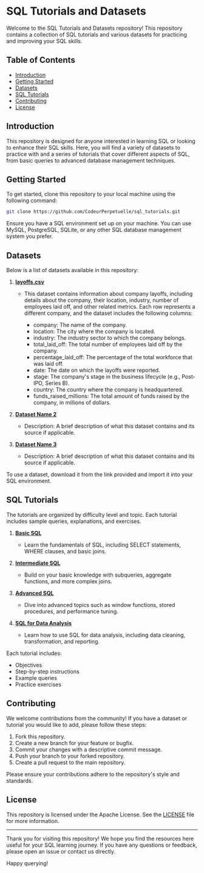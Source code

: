 # SQL Tutorials and Datasets

Welcome to the SQL Tutorials and Datasets repository! This repository contains a collection of SQL tutorials and various datasets for practicing and improving your SQL skills.

## Table of Contents

- [Introduction](#introduction)
- [Getting Started](#getting-started)
- [Datasets](#datasets)
- [SQL Tutorials](#sql-tutorials)
- [Contributing](#contributing)
- [License](#license)

## Introduction

This repository is designed for anyone interested in learning SQL or looking to enhance their SQL skills. Here, you will find a variety of datasets to practice with and a series of tutorials that cover different aspects of SQL, from basic queries to advanced database management techniques.

## Getting Started

To get started, clone this repository to your local machine using the following command:

```bash
git clone https://github.com/CodeurPerpetuelle/sql_tutorials.git
```

Ensure you have a SQL environment set up on your machine. You can use MySQL, PostgreSQL, SQLite, or any other SQL database management system you prefer.

## Datasets

Below is a list of datasets available in this repository:

1. **[layoffs.csv](https://github.com/CodeurPerpetuelle/sql_tutorials/blob/main/layoffs.csv)**
   - This dataset contains information about company layoffs, including details about the company, their location, industry, number of employees laid off, and other               related metrics. Each row represents a different company, and the dataset includes the following columns:

      - company: The name of the company.
      - location: The city where the company is located.
      - industry: The industry sector to which the company belongs.
      - total_laid_off: The total number of employees laid off by the company.
      - percentage_laid_off: The percentage of the total workforce that was laid off.
      - date: The date on which the layoffs were reported.
      - stage: The company's stage in the business lifecycle (e.g., Post-IPO, Series B).
      - country: The country where the company is headquartered.
      - funds_raised_millions: The total amount of funds raised by the company, in millions of dollars.
   
2. **[Dataset Name 2](link-to-dataset-2)**
   - Description: A brief description of what this dataset contains and its source if applicable.

3. **[Dataset Name 3](link-to-dataset-3)**
   - Description: A brief description of what this dataset contains and its source if applicable.

To use a dataset, download it from the link provided and import it into your SQL environment.

## SQL Tutorials

The tutorials are organized by difficulty level and topic. Each tutorial includes sample queries, explanations, and exercises.

1. **[Basic SQL](tutorials/basic-sql.md)**
   - Learn the fundamentals of SQL, including SELECT statements, WHERE clauses, and basic joins.

2. **[Intermediate SQL](tutorials/intermediate-sql.md)**
   - Build on your basic knowledge with subqueries, aggregate functions, and more complex joins.

3. **[Advanced SQL](tutorials/advanced-sql.md)**
   - Dive into advanced topics such as window functions, stored procedures, and performance tuning.

4. **[SQL for Data Analysis](tutorials/sql-for-data-analysis.md)**
   - Learn how to use SQL for data analysis, including data cleaning, transformation, and reporting.

Each tutorial includes:
- Objectives
- Step-by-step instructions
- Example queries
- Practice exercises

## Contributing

We welcome contributions from the community! If you have a dataset or tutorial you would like to add, please follow these steps:

1. Fork this repository.
2. Create a new branch for your feature or bugfix.
3. Commit your changes with a descriptive commit message.
4. Push your branch to your forked repository.
5. Create a pull request to the main repository.

Please ensure your contributions adhere to the repository's style and standards.

## License

This repository is licensed under the Apache License. See the [LICENSE](LICENSE) file for more information.

---

Thank you for visiting this repository! We hope you find the resources here useful for your SQL learning journey. If you have any questions or feedback, please open an issue or contact us directly.

Happy querying!
```
